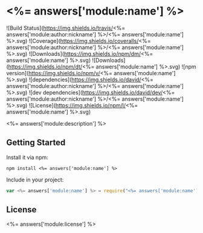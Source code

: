 # <%= answers['module:name'] %>

![Build Status](https://img.shields.io/travis/<%= answers['module:author:nickname'] %>/<%= answers['module:name'] %>.svg)
![Coverage](https://img.shields.io/coveralls/<%= answers['module:author:nickname'] %>/<%= answers['module:name'] %>.svg)
![Downloads](https://img.shields.io/npm/dm/<%= answers['module:name'] %>.svg)
![Downloads](https://img.shields.io/npm/dt/<%= answers['module:name'] %>.svg)
![npm version](https://img.shields.io/npm/v/<%= answers['module:name'] %>.svg)
![dependencies](https://img.shields.io/david/<%= answers['module:author:nickname'] %>/<%= answers['module:name'] %>.svg)
![dev dependencies](https://img.shields.io/david/dev/<%= answers['module:author:nickname'] %>/<%= answers['module:name'] %>.svg)
![License](https://img.shields.io/npm/l/<%= answers['module:name'] %>.svg)

<%= answers['module:description'] %>

## Getting Started

Install it via npm:

```shell
npm install <%= answers['module:name'] %>
```

Include in your project:

```javascript
var <%= answers['module:name'] %> = require("<%= answers['module:name'] %>");
```

## License

<%= answers['module:license'] %>
